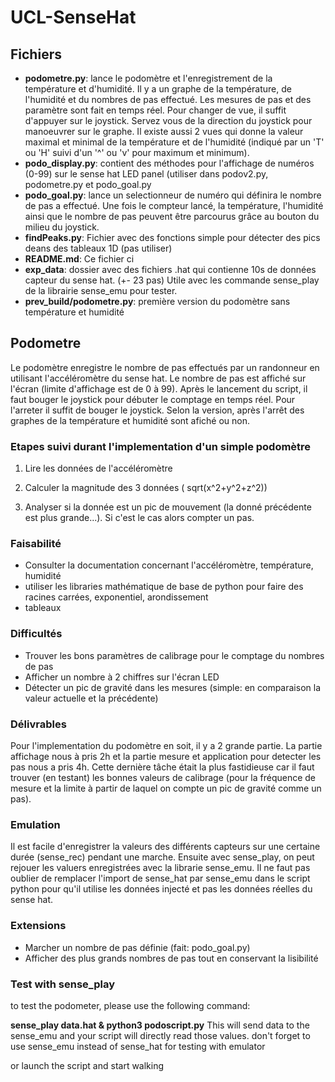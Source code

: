 # UCL-SenseHat

## Fichiers

* __podometre.py__: lance le podomètre et l'enregistrement de la température et d'humidité. Il y a un graphe de la température, de l'humidité et du nombres de pas effectué. Les mesures de pas et des paramètre sont fait en temps réel. Pour changer de vue, il suffit d'appuyer sur le joystick. Servez vous de la direction du joystick pour manoeuvrer sur le graphe. Il existe aussi 2 vues qui donne la valeur maximal et minimal de la température et de l'humidité (indiqué par un 'T' ou 'H' suivi d'un '^' ou 'v' pour maximum et minimum).
* __podo_display.py__: contient des méthodes pour l'affichage de numéros (0-99) sur le sense hat LED panel (utiliser dans podov2.py, podometre.py et podo_goal.py
* __podo_goal.py__: lance un selectionneur de numéro qui définira le nombre de pas a effectué. Une fois le compteur lancé, la température, l'humidité ainsi que le nombre de pas peuvent être parcourus grâce au bouton du milieu du joystick.
* __findPeaks.py__: Fichier avec des fonctions simple pour détecter des pics deans des tableaux 1D (pas utiliser)
* __README.md__: Ce fichier ci
* __exp_data__: dossier avec des fichiers .hat qui contienne 10s de données capteur du sense hat. (+- 23 pas) Utile avec les commande sense_play de la librairie sense_emu pour tester.
* __prev_build/podometre.py__: première version du podomètre sans température et humidité

## Podometre

Le podomètre enregistre le nombre de pas effectués par un randonneur en utilisant l'accéléromètre du sense hat. Le nombre de pas est affiché sur l'écran (limite d'affichage est de 0 à 99). Après le lancement du script, il faut bouger le joystick pour débuter le comptage en temps réel. Pour l'arreter il suffit de bouger le joystick. Selon la version, après l'arrêt des graphes de la température et humidité sont afiché ou non.

### Etapes suivi durant l'implementation d'un simple podomètre

1. Lire les données de l'accéléromètre

2. Calculer la magnitude des 3 données ( sqrt(x^2+y^2+z^2))

3. Analyser si la donnée est un pic de mouvement (la donné précédente est plus grande...). Si c'est le cas alors compter un pas.

### Faisabilité

* Consulter la documentation concernant l'accéléromètre, température, humidité
* utiliser les libraries mathématique de base de python pour faire des racines carrées, exponentiel, arondissement
* tableaux

### Difficultés

* Trouver les bons paramètres de calibrage pour le comptage du nombres de pas
* Afficher un nombre à 2 chiffres sur l'écran LED
* Détecter un pic de gravité dans les mesures (simple: en comparaison la valeur actuelle et la précédente)

### Délivrables

Pour l'implementation du podomètre en soit, il y a 2 grande partie. La partie affichage nous à pris 2h et la partie mesure et application pour detecter les pas nous a pris 4h. Cette dernière tâche était la plus fastidieuse car il faut trouver (en testant) les bonnes valeurs de calibrage (pour la fréquence de mesure et la limite à partir de laquel on compte un pic de gravité comme un pas).


### Emulation
Il est facile d'enregistrer la valeurs des différents capteurs sur une certaine durée (sense_rec) pendant une marche. Ensuite avec sense_play, on peut rejouer les valuers enregistrées avec la librarie sense_emu. Il ne faut pas oublier de remplacer l'import de sense_hat par sense_emu dans le script python pour qu'il utilise les données injecté et pas les données réelles du sense hat.

### Extensions

* Marcher un nombre de pas définie (fait: podo_goal.py)
* Afficher des plus grands nombres de pas tout en conservant la lisibilité

### Test with sense_play
to test the podometer, please use the following command:

__sense_play data.hat & python3 podoscript.py__
 This will send data to the sense_emu and your script will directly read those values. don't forget to use sense_emu instead of sense_hat for testing with emulator

or launch the script and start walking
